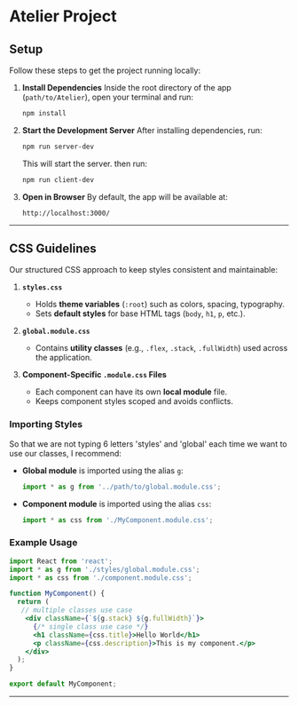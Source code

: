 # Atelier Project

## Setup

Follow these steps to get the project running locally:

1. **Install Dependencies**
   Inside the root directory of the app (`path/to/Atelier`), open your terminal and run:
   ```bash
   npm install
   ```

2. **Start the Development Server**
   After installing dependencies, run:
   ```bash
   npm run server-dev
   ```
   This will start the server.
   then run:
   ```bash
   npm run client-dev
   ```

3. **Open in Browser**
   By default, the app will be available at:
   ```
   http://localhost:3000/
   ```

---

## CSS Guidelines

Our structured CSS approach to keep styles consistent and maintainable:

1. **`styles.css`**
   - Holds **theme variables** (`:root`) such as colors, spacing, typography.
   - Sets **default styles** for base HTML tags (`body`, `h1`, `p`, etc.).

2. **`global.module.css`**
   - Contains **utility classes** (e.g., `.flex`, `.stack`, `.fullWidth`) used across the application.

3. **Component-Specific `.module.css` Files**
   - Each component can have its own **local module** file.
   - Keeps component styles scoped and avoids conflicts.

### Importing Styles
So that we are not typing 6 letters 'styles' and 'global' each time we want to use our classes,
I recommend:

- **Global module** is imported using the alias `g`:
  ```jsx
  import * as g from '../path/to/global.module.css';
  ```

- **Component module** is imported using the alias `css`:
  ```jsx
  import * as css from './MyComponent.module.css';
  ```

### Example Usage
```jsx
import React from 'react';
import * as g from './styles/global.module.css';
import * as css from './component.module.css';

function MyComponent() {
  return (
   // multiple classes use case
    <div className={`${g.stack} ${g.fullWidth}`}>
      {/* single class use case */}
      <h1 className={css.title}>Hello World</h1>
      <p className={css.description}>This is my component.</p>
    </div>
  );
}

export default MyComponent;
```
---